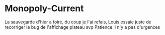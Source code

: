 # Monopoly-Current
La sauvegarde d'hier a foiré, du coup je l'ai refais, Louis essaie juste de recorriger le bug de l'affichage plateau svp
Patience il n'y a pas d'urgences
